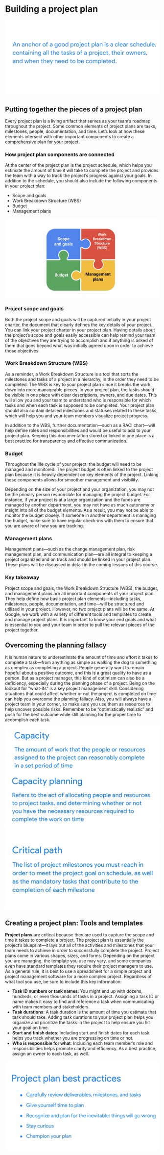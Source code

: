 # Building a project plan
![](imgs/pic7.png)

## Putting together the pieces of a project plan
Every project plan is a living artifact that serves as your team’s roadmap throughout the project. Some common elements of project plans are tasks, milestones, people, documentation, and time. Let’s look at how these elements intersect with other important components to create a comprehensive plan for your project. 

### How project plan components are connected
At the center of the project plan is the project schedule, which helps you estimate the amount of time it will take to complete the project and provides the team with a way to track the project’s progress against your goals. In addition to the schedule, you should also include the following components in your project plan: 
- Scope and goals
- Work Breakdown Structure (WBS)
- Budget 
- Management plans

![](imgs/pic4.png)

### Project scope and goals
Both the project scope and goals will be captured initially in your project charter, the document that clearly defines the key details of your project. You can link your project charter in your project plan. Having details about the project’s scope and goals easily accessible can help remind your team of the objectives they are trying to accomplish and if anything is asked of them that goes beyond what was initially agreed upon in order to achieve those objectives. 

### Work Breakdown Structure (WBS)
As a reminder, a Work Breakdown Structure is a tool that sorts the milestones and tasks of a project in a hierarchy, in the order they need to be completed.  The WBS is key to your project plan since it breaks the work down into more manageable pieces. In your project plan, the tasks should be visible in one place with clear descriptions, owners, and due dates. This will allow you and your team to understand who is responsible for which tasks and when each task is supposed to be completed. Your project plan should also contain detailed milestones and statuses related to these tasks, which will help you and your team members visualize project progress. 

In addition to the WBS, further documentation—such as a RACI chart—will help define roles and responsibilities and would be useful to add to your project plan. Keeping this documentation stored or linked in one place is a best practice for transparency and effective communication.

### Budget
Throughout the life cycle of your project, the budget will need to be managed and monitored. The project budget is often linked to the project plan because it is heavily dependent on key elements of the project. Linking these components allows for smoother management and visibility. 

Depending on the size of your project and your organization, you may not be the primary person responsible for managing the project budget. For instance, if your project is at a large organization and the funds are managed by another department, you may not have as much autonomy or insight into all of the budget elements. As a result, you may not be able to monitor the budget closely. If someone in another department is managing the budget, make sure to have regular check-ins with them to ensure that you are aware of how you are tracking.

### Management plans
Management plans—such as the change management plan, risk management plan, and communication plan—are all integral to keeping a project organized and on track and should be linked in your project plan. These plans will be discussed in detail in the coming lessons of this course. 

### Key takeaway
Project scope and goals, the Work Breakdown Structure (WBS), the budget, and management plans are all important components of your project plan. They help define how basic project plan elements—including tasks, milestones, people, documentation, and time—will be structured and utilized in your project. However, no two project plans will be the same. At Google, we work with a variety of different tools and templates to create and manage project plans. It is important to know your end goals and what is essential to you and your team in order to pull the relevant pieces of the project together. 

## Overcoming the planning fallacy
It is human nature to underestimate the amount of time and effort it takes to complete a task—from anything as simple as walking the dog to something as complex as completing a project. People generally want to remain hopeful about a positive outcome, and this is a great quality to have as a person. But as a project manager, this kind of optimism can also be a deficiency, especially during the planning phase of a project. Being on the lookout for “what-ifs” is a key project management skill. Considering situations that could affect whether or not the project is completed on time can help you overcome the planning fallacy. Also, you will always have a project team in your corner, so make sure you use them as resources to help uncover possible risks. Remember to be “optimistically realistic” and push for the best outcome while still planning for the proper time to accomplish each task.

![](imgs/pic5.png)
![](imgs/pic6.png)


## Creating a project plan: Tools and templates
**Project plans** are critical because they are used to capture the scope and time it takes to complete a project. The project plan is essentially the project’s blueprint—it lays out all of the activities and milestones that your team needs to achieve in order to successfully complete the project. Project plans come in various shapes, sizes, and forms. Depending on the project you are managing, the template you use may vary, and some companies even have standard templates they require their project managers to use. As a general rule, it is best to use a spreadsheet for a simple project and project management software for a more complex project. Regardless of what tool you use, be sure to include this key information: 

- **Task ID numbers or task names**: You might end up with dozens, hundreds, or even thousands of tasks in a project. Assigning a task ID or name makes it easy to find and reference a task when communicating with team members and stakeholders. 
- **Task durations**: A task duration is the amount of time you estimate that task should take. Adding task durations to your project plan helps you organize and prioritize the tasks in the project to help ensure you hit your goal on time. 
- **Start and finish dates**: Including start and finish dates for each task helps you track whether you are progressing on time or not. 
- **Who is responsible for what**: Including each team member’s role and responsibilities helps promote clarity and efficiency. As a best practice, assign an owner to each task, as well.

![](imgs/pic8.png)


